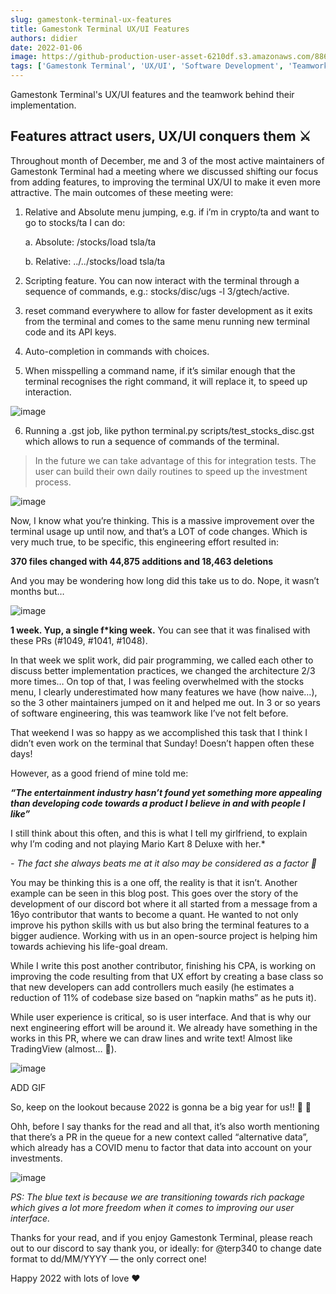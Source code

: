 ```yaml
---
slug: gamestonk-terminal-ux-features
title: Gamestonk Terminal UX/UI Features
authors: didier
date: 2022-01-06
image: https://github-production-user-asset-6210df.s3.amazonaws.com/88618738/280497759-9d698e1e-6ee1-4856-a6af-48cee6b2eb34.png
tags: ['Gamestonk Terminal', 'UX/UI', 'Software Development', 'Teamwork']
---
```


Gamestonk Terminal's UX/UI features and the teamwork behind their implementation.

<!-- truncate -->

## Features attract users, UX/UI conquers them ⚔️

Throughout month of December, me and 3 of the most active maintainers of Gamestonk Terminal had a meeting where we discussed shifting our focus from adding features, to improving the terminal UX/UI to make it even more attractive. The main outcomes of these meeting were:

1. Relative and Absolute menu jumping, e.g. if i’m in crypto/ta and want to go to stocks/ta I can do:

   a. Absolute: /stocks/load tsla/ta

   b. Relative: ../../stocks/load tsla/ta

3. Scripting feature. You can now interact with the terminal through a sequence of commands, e.g.: stocks/disc/ugs -l 3/gtech/active.

4. reset command everywhere to allow for faster development as it exits from the terminal and comes to the same menu running new terminal code and its API keys.

5. Auto-completion in commands with choices.

6. When misspelling a command name, if it’s similar enough that the terminal recognises the right command, it will replace it, to speed up interaction.

![image](https://github.com/Meg1211/my-website/assets/88618738/e1f039d6-f75e-41e2-88f5-7b0f16564093)

6. Running a .gst job, like python terminal.py scripts/test_stocks_disc.gst which allows to run a sequence of commands of the terminal.
> In the future we can take advantage of this for integration tests.
> The user can build their own daily routines to speed up the investment process.

![image](https://github.com/Meg1211/my-website/assets/88618738/68974111-8cb5-4866-ad14-caae7517d869)

Now, I know what you’re thinking. This is a massive improvement over the terminal usage up until now, and that’s a LOT of code changes. Which is very much true, to be specific, this engineering effort resulted in:

**370 files changed with 44,875 additions and 18,463 deletions**

And you may be wondering how long did this take us to do. Nope, it wasn’t months but…

![image](https://github.com/Meg1211/my-website/assets/88618738/8fc95c85-9c40-46b0-88e0-68700c3bfb9b)

**1 week. Yup, a single f*king week.** You can see that it was finalised with these PRs (#1049, #1041, #1048).

In that week we split work, did pair programming, we called each other to discuss better implementation practices, we changed the architecture 2/3 more times… On top of that, I was feeling overwhelmed with the stocks menu, I clearly underestimated how many features we have (how naive…), so the 3 other maintainers jumped on it and helped me out. In 3 or so years of software engineering, this was teamwork like I’ve not felt before.

That weekend I was so happy as we accomplished this task that I think I didn’t even work on the terminal that Sunday! Doesn’t happen often these days!

However, as a good friend of mine told me:

_**“The entertainment industry hasn’t found yet something more appealing than developing code towards a product I believe in and with people I like”**_

I still think about this often, and this is what I tell my girlfriend, to explain why I’m coding and not playing Mario Kart 8 Deluxe with her.*

_- The fact she always beats me at it also may be considered as a factor 🤣_

You may be thinking this is a one off, the reality is that it isn’t. Another example can be seen in this blog post. This goes over the story of the development of our discord bot where it all started from a message from a 16yo contributor that wants to become a quant. He wanted to not only improve his python skills with us but also bring the terminal features to a bigger audience. Working with us in an open-source project is helping him towards achieving his life-goal dream.

While I write this post another contributor, finishing his CPA, is working on improving the code resulting from that UX effort by creating a base class so that new developers can add controllers much easily (he estimates a reduction of 11% of codebase size based on “napkin maths” as he puts it).

While user experience is critical, so is user interface. And that is why our next engineering effort will be around it. We already have something in the works in this PR, where we can draw lines and write text! Almost like TradingView (almost… 😬).

![image](https://github.com/Meg1211/my-website/assets/88618738/165db265-f583-4842-b9ef-8beed2348aa2)

ADD GIF

So, keep on the lookout because 2022 is gonna be a big year for us!! 🦋 🚀

Ohh, before I say thanks for the read and all that, it’s also worth mentioning that there’s a PR in the queue for a new context called “alternative data”, which already has a COVID menu to factor that data into account on your investments.

![image](https://github.com/Meg1211/my-website/assets/88618738/9d698e1e-6ee1-4856-a6af-48cee6b2eb34)

_PS: The blue text is because we are transitioning towards rich package which gives a lot more freedom when it comes to improving our user interface._

Thanks for your read, and if you enjoy Gamestonk Terminal, please reach out to our discord to say thank you, or ideally: for @terp340 to change date format to dd/MM/YYYY — the only correct one!

Happy 2022 with lots of love ❤️
